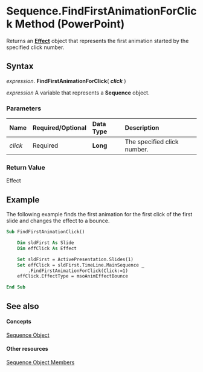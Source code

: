 
# Sequence.FindFirstAnimationForClick Method (PowerPoint)

Returns an  **[Effect](359ac3da-86cd-8003-d691-349d20fd1777.md)** object that represents the first animation started by the specified click number.


## Syntax

 _expression_. **FindFirstAnimationForClick**( **_click_** )

 _expression_ A variable that represents a **Sequence** object.


### Parameters



|**Name**|**Required/Optional**|**Data Type**|**Description**|
|:-----|:-----|:-----|:-----|
| _click_|Required|**Long**|The specified click number.|

### Return Value

Effect


## Example

The following example finds the first animation for the first click of the first slide and changes the effect to a bounce.


```vb
Sub FindFirstAnimationClick()

    Dim sldFirst As Slide
    Dim effClick As Effect

    Set sldFirst = ActivePresentation.Slides(1)
    Set effClick = sldFirst.TimeLine.MainSequence _
        .FindFirstAnimationForClick(Click:=1)
    effClick.EffectType = msoAnimEffectBounce

End Sub
```


## See also


#### Concepts


[Sequence Object](37a5224f-2461-b575-acb6-6905bbb5136d.md)
#### Other resources


[Sequence Object Members](a5c9d652-02af-88e3-234c-a012a6d8d824.md)
